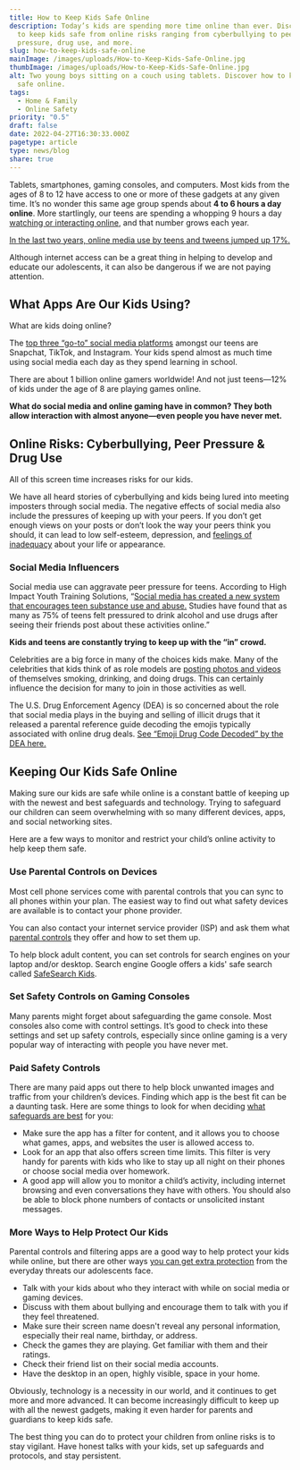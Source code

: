 ```yaml
---
title: How to Keep Kids Safe Online
description: Today’s kids are spending more time online than ever. Discover how
  to keep kids safe from online risks ranging from cyberbullying to peer
  pressure, drug use, and more.
slug: how-to-keep-kids-safe-online
mainImage: /images/uploads/How-to-Keep-Kids-Safe-Online.jpg
thumbImage: /images/uploads/How-to-Keep-Kids-Safe-Online.jpg
alt: Two young boys sitting on a couch using tablets. Discover how to keep kids
  safe online.
tags:
  - Home & Family
  - Online Safety
priority: "0.5"
draft: false
date: 2022-04-27T16:30:33.000Z
pagetype: article
type: news/blog
share: true
---
```

Tablets, smartphones, gaming consoles, and computers. Most kids from the ages of 8 to 12 have access to one or more of these gadgets at any given time. It’s no wonder this same age group spends about **4 to 6 hours a day online**. More startlingly, our teens are spending a whopping 9 hours a day [watching or interacting online](https://www.aacap.org/AACAP/Families_and_Youth/Facts_for_Families/FFF-Guide/Children-And-Watching-TV-054.aspx), and that number grows each year.

[In the last two years, online media use by teens and tweens jumped up 17%.](https://www.prnewswire.com/news-releases/two-years-into-the-pandemic-media-use-has-increased-17-among-tweens-and-teens-301508539.html)

Although internet access can be a great thing in helping to develop and educate our adolescents, it can also be dangerous if we are not paying attention.

## What Apps Are Our Kids Using?

What are kids doing online?

The [top three “go-to” social media platforms](https://actforyouth.net/adolescence/demographics/internet.cfm) amongst our teens are Snapchat, TikTok, and Instagram. Your kids spend almost as much time using social media each day as they spend learning in school.

There are about 1 billion online gamers worldwide! And not just teens—12% of kids under the age of 8 are playing games online.

**What do social media and online gaming have in common? They both allow interaction with almost anyone—even people you have never met.**

## Online Risks: Cyberbullying, Peer Pressure &amp; Drug Use

All of this screen time increases risks for our kids.

We have all heard stories of cyberbullying and kids being lured into meeting imposters through social media. The negative effects of social media also include the pressures of keeping up with your peers. If you don’t get enough views on your posts or don’t look the way your peers think you should, it can lead to low self-esteem, depression, and [feelings of inadequacy](https://childmind.org/article/is-social-media-use-causing-depression/) about your life or appearance.

### Social Media Influencers

Social media use can aggravate peer pressure for teens. According to High Impact Youth Training Solutions, “[Social media has created a new system that encourages teen substance use and abuse.](https://youthtrainingsolutions.com/news/how-social-media-influences-teens/) Studies have found that as many as 75% of teens felt pressured to drink alcohol and use drugs after seeing their friends post about these activities online.”

**Kids and teens are constantly trying to keep up with the “in” crowd.**

Celebrities are a big force in many of the choices kids make. Many of the celebrities that kids think of as role models are [posting photos and videos](https://cyberpurify.com/knowledge/social-media-and-teen-drug-use/) of themselves smoking, drinking, and doing drugs. This can certainly influence the decision for many to join in those activities as well.

The U.S. Drug Enforcement Agency (DEA) is so concerned about the role that social media plays in the buying and selling of illicit drugs that it released a parental reference guide decoding the emojis typically associated with online drug deals. [See “Emoji Drug Code Decoded” by the DEA here.](https://www.dea.gov/sites/default/files/2021-12/Emoji%20Decoded.pdf)

## Keeping Our Kids Safe Online

Making sure our kids are safe while online is a constant battle of keeping up with the newest and best safeguards and technology. Trying to safeguard our children can seem overwhelming with so many different devices, apps, and social networking sites.

Here are a few ways to monitor and restrict your child’s online activity to help keep them safe.

### Use Parental Controls on Devices

Most cell phone services come with parental controls that you can sync to all phones within your plan. The easiest way to find out what safety devices are available is to contact your phone provider.

You can also contact your internet service provider (ISP) and ask them what [parental controls](https://www.thinkuknow.co.uk/parents/articles/Parental-controls/) they offer and how to set them up.

To help block adult content, you can set controls for search engines on your laptop and/or desktop. Search engine Google offers a kids' safe search called [SafeSearch Kids](https://www.safesearchkids.com/).

### Set Safety Controls on Gaming Consoles

Many parents might forget about safeguarding the game console. Most consoles also come with control settings. It’s good to check into these settings and set up safety controls, especially since online gaming is a very popular way of interacting with people you have never met.

### Paid Safety Controls

There are many paid apps out there to help block unwanted images and traffic from your children’s devices. Finding which app is the best fit can be a daunting task. Here are some things to look for when deciding [what safeguards are best](https://screentimelabs.com/blog/3-key-features-to-look-for-in-a-parental-control-app/) for you:

* Make sure the app has a filter for content, and it allows you to choose what games, apps, and websites the user is allowed access to.
* Look for an app that also offers screen time limits. This filter is very handy for parents with kids who like to stay up all night on their phones or choose social media over homework.
* A good app will allow you to monitor a child’s activity, including internet browsing and even conversations they have with others. You should also be able to block phone numbers of contacts or unsolicited instant messages.

### More Ways to Help Protect Our Kids

Parental controls and filtering apps are a good way to help protect your kids while online, but there are other ways [you can get extra protection](https://www.nidirect.gov.uk/articles/social-media-online-gaming-and-keeping-children-safe-online#toc-13) from the everyday threats our adolescents face.

* Talk with your kids about who they interact with while on social media or gaming devices.
* Discuss with them about bullying and encourage them to talk with you if they feel threatened.
* Make sure their screen name doesn't reveal any personal information, especially their real name, birthday, or address.
* Check the games they are playing. Get familiar with them and their ratings.
* Check their friend list on their social media accounts.
* Have the desktop in an open, highly visible, space in your home.

Obviously, technology is a necessity in our world, and it continues to get more and more advanced. It can become increasingly difficult to keep up with all the newest gadgets, making it even harder for parents and guardians to keep kids safe.

The best thing you can do to protect your children from online risks is to stay vigilant. Have honest talks with your kids, set up safeguards and protocols, and stay persistent.
